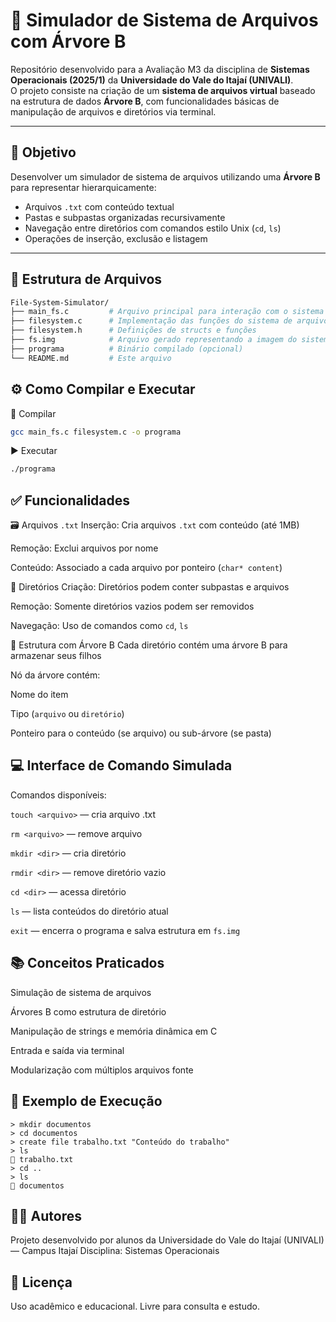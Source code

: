 # 📂 Simulador de Sistema de Arquivos com Árvore B

Repositório desenvolvido para a Avaliação M3 da disciplina de **Sistemas Operacionais (2025/1)** da **Universidade do Vale do Itajaí (UNIVALI)**.  
O projeto consiste na criação de um **sistema de arquivos virtual** baseado na estrutura de dados **Árvore B**, com funcionalidades básicas de manipulação de arquivos e diretórios via terminal.

---

## 🎯 Objetivo

Desenvolver um simulador de sistema de arquivos utilizando uma **Árvore B** para representar hierarquicamente:

- Arquivos `.txt` com conteúdo textual  
- Pastas e subpastas organizadas recursivamente  
- Navegação entre diretórios com comandos estilo Unix (`cd`, `ls`)  
- Operações de inserção, exclusão e listagem

---

## 🧱 Estrutura de Arquivos

```bash
File-System-Simulator/
├── main_fs.c         # Arquivo principal para interação com o sistema
├── filesystem.c      # Implementação das funções do sistema de arquivos
├── filesystem.h      # Definições de structs e funções
├── fs.img            # Arquivo gerado representando a imagem do sistema de arquivos
├── programa          # Binário compilado (opcional)
└── README.md         # Este arquivo
```

## ⚙️ Como Compilar e Executar
🔧 Compilar
```bash
gcc main_fs.c filesystem.c -o programa
```
▶️ Executar
```bash
./programa
```

## ✅ Funcionalidades
🗃️ Arquivos `.txt`
Inserção: Cria arquivos `.txt` com conteúdo (até 1MB)

Remoção: Exclui arquivos por nome

Conteúdo: Associado a cada arquivo por ponteiro (`char* content`)

📁 Diretórios
Criação: Diretórios podem conter subpastas e arquivos

Remoção: Somente diretórios vazios podem ser removidos

Navegação: Uso de comandos como `cd`, `ls`

🌳 Estrutura com Árvore B
Cada diretório contém uma árvore B para armazenar seus filhos

Nó da árvore contém:

Nome do item

Tipo (`arquivo` ou `diretório`)

Ponteiro para o conteúdo (se arquivo) ou sub-árvore (se pasta)

## 💻 Interface de Comando Simulada
Comandos disponíveis:

`touch <arquivo>` — cria arquivo .txt

`rm <arquivo>` — remove arquivo

`mkdir <dir>` — cria diretório

`rmdir <dir>` — remove diretório vazio

`cd <dir>` — acessa diretório

`ls` — lista conteúdos do diretório atual

`exit` — encerra o programa e salva estrutura em `fs.img`

## 📚 Conceitos Praticados
Simulação de sistema de arquivos

Árvores B como estrutura de diretório

Manipulação de strings e memória dinâmica em C

Entrada e saída via terminal

Modularização com múltiplos arquivos fonte

## 🧪 Exemplo de Execução
```shell
> mkdir documentos
> cd documentos
> create file trabalho.txt "Conteúdo do trabalho"
> ls
📄 trabalho.txt
> cd ..
> ls
📁 documentos
```

## 👨‍💻 Autores
Projeto desenvolvido por alunos da Universidade do Vale do Itajaí (UNIVALI) — Campus Itajaí Disciplina: Sistemas Operacionais

## 📝 Licença
Uso acadêmico e educacional. Livre para consulta e estudo.

